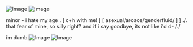 ![Image](https://github.com/user-attachments/assets/40020734-64e9-41a7-99b8-3ab7f0982645) 
![Image](https://github.com/user-attachments/assets/6c45731a-ab0c-42da-a9aa-1fcd7e834db7)



minor - i hate my age . ] c+h with me! [ [ asexual/aroace/genderfluid/ ] ]  ./. that fear of mine, so silly right? and if i say goodbye, its not like i'd d- /./

im dumb
                                                                                                                                 ![Image](https://github.com/user-attachments/assets/3ce733a1-af8c-446e-9d93-c70e03148df8)
                                                                                                                                ![Image](https://github.com/user-attachments/assets/65ebf057-8cca-48e3-8274-8b32621ac01b)                                       
